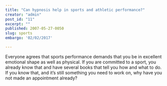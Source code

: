 ```yaml
---
title: "Can hypnosis help in sports and athletic performance?"
creator: "admin"
post_id: "11"
excerpt: ""
published: 2007-05-27-0050
slug: sports
embargo: '02/02/2017'

---
```

Everyone agrees that sports performance demands that you be in excellent emotional shape as well as physical.  If you are committed to a sport, you already know that and have several books that tell you how and what to do.  If you know that, and it’s still something you need to work on, why have you not made an appointment already?